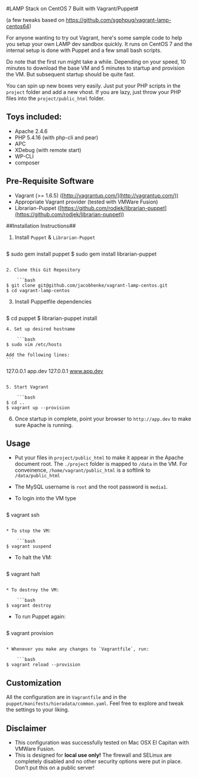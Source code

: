 #LAMP Stack on CentOS 7 Built with Vagrant/Puppet#

(a few tweaks based on https://github.com/sgphpug/vagrant-lamp-centos64)

For anyone wanting to try out Vagrant, here's some sample code to help you setup your own LAMP dev sandbox quickly. It runs on CentOS 7 and the internal setup is done with Puppet and a few small bash scripts.

Do note that the first run might take a while. Depending on your speed, 10 minutes to download the base VM and 5 minutes to startup and provision the VM. But subsequent startup should be quite fast.

You can spin up new boxes very easily. Just put your PHP scripts in the `project` folder and add a new vhost. If you are lazy, just throw your PHP files into the `project/public_html` folder.

## Toys included: ##

* Apache 2.4.6
* PHP 5.4.16 (with php-cli and pear)
* APC
* XDebug (with remote start)
* WP-CLI
* composer

## Pre-Requisite Software ##

* Vagrant (>= 1.6.5) ([http://vagrantup.com/](http://vagrantup.com/))
* Appropriate Vagrant provider (tested with VMWare Fusion)
* Librarian-Puppet ([https://github.com/rodjek/librarian-puppet](https://github.com/rodjek/librarian-puppet))

##Installation Instructions##

1. Install `Puppet` & `Librarian-Puppet`

	```bash
$ sudo gem install puppet
$ sudo gem install librarian-puppet
```

2. Clone this Git Repository

	```bash
$ git clone git@github.com/jacobhenke/vagrant-lamp-centos.git
$ cd vagrant-lamp-centos
```

3. Install Puppetfile dependencies

	```bash
$ cd puppet
$ librarian-puppet install
```
4. Set up desired hostname

	```bash
$ sudo vim /etc/hosts
```
	Add the following lines:
	```
127.0.0.1    app.dev
127.0.0.1    www.app.dev
```

5. Start Vagrant

	```bash
$ cd ..
$ vagrant up --provision
```

6.  Once startup in complete, point your browser to `http://app.dev` to make sure Apache is running.


## Usage ##

* Put your files in `project/public_html` to make it appear in the Apache document root. The `./project` folder is mapped to `/data` in the VM. For conveinence, `/home/vagrant/public_html` is a softlink to `/data/public_html`

* The MySQL username is `root` and the root password is `media1`.

* To login into the VM type

	```bash
$ vagrant ssh
```

* To stop the VM:

	```bash
$ vagrant suspend
```

* To halt the VM:

	```bash
$ vagrant halt
```

* To destroy the VM:

	```bash
$ vagrant destroy
```

* To run Puppet again:

	```bash
$ vagrant provision
```

* Whenever you make any changes to `Vagrantfile`, run:

	```bash
$ vagrant reload --provision
```

## Customization ##

All the configuration are in `Vagrantfile` and in the `puppet/manifests/hieradata/common.yaml`. Feel free to explore and tweak the settings to your liking.

## Disclaimer ##

* This configuration was successfully tested on Mac OSX El Capitan with VMWare Fusion.
* This is designed for **local use only!** The firewall and SELinux are completely disabled and no other security options were put in place. Don't put this on a public server!
